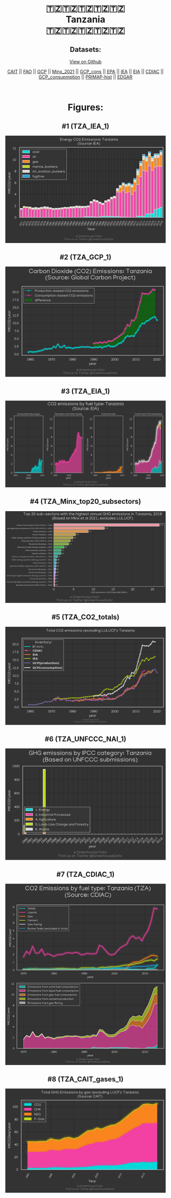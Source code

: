 
<center>
<h1 align="center">
🇹🇿🇹🇿🇹🇿🇹🇿🇹🇿
<br>
Tanzania
<br>
🇹🇿🇹🇿🇹🇿🇹🇿🇹🇿
</h1>
<h2>Datasets:</h2>
<p><a href="https://github.com/dquintani/GreenhouseData/tree/master/country_data/TZA_Tanzania/data">View on Github</a>
<br></p><p><a href="data/TZA_CAIT.csv">CAIT</a> || <a href="data/TZA_FAO.csv">FAO</a> || <a href="data/TZA_GCP.csv">GCP</a> || <a href="data/TZA_Minx_2021.csv">Minx_2021</a> || <a href="data/TZA_GCP_cons.csv">GCP_cons</a> || <a href="data/TZA_EPA.csv">EPA</a> || <a href="data/TZA_IEA.csv">IEA</a> || <a href="data/TZA_EIA.csv">EIA</a> || <a href="data/TZA_CDIAC.csv">CDIAC</a> || <a href="data/TZA_GCP_consupmption.csv">GCP_consupmption</a> || <a href="data/TZA_PRIMAP-hist.csv">PRIMAP-hist</a> || <a href="data/TZA_EDGAR.csv">EDGAR</a></p><p><br></p>
<h1>Figures:</h1><h2>#1 (TZA_IEA_1)</h2>
<p><img alt="" src="figures/TZA_IEA_1.png" /></p><h2>#2 (TZA_GCP_1)</h2>
<p><img alt="" src="figures/TZA_GCP_1.png" /></p><h2>#3 (TZA_EIA_1)</h2>
<p><img alt="" src="figures/TZA_EIA_1.png" /></p><h2>#4 (TZA_Minx_top20_subsectors)</h2>
<p><img alt="" src="figures/TZA_Minx_top20_subsectors.png" /></p><h2>#5 (TZA_CO2_totals)</h2>
<p><img alt="" src="figures/TZA_CO2_totals.png" /></p><h2>#6 (TZA_UNFCCC_NAI_1)</h2>
<p><img alt="" src="figures/TZA_UNFCCC_NAI_1.png" /></p><h2>#7 (TZA_CDIAC_1)</h2>
<p><img alt="" src="figures/TZA_CDIAC_1.png" /></p><h2>#8 (TZA_CAIT_gases_1)</h2>
<p><img alt="" src="figures/TZA_CAIT_gases_1.png" /></p>
